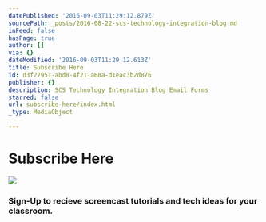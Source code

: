 ```yaml
---
datePublished: '2016-09-03T11:29:12.879Z'
sourcePath: _posts/2016-08-22-scs-technology-integration-blog.md
inFeed: false
hasPage: true
author: []
via: {}
dateModified: '2016-09-03T11:29:12.613Z'
title: Subscribe Here
id: d3f27951-abd8-4f21-a68a-d1eac3b2d876
publisher: {}
description: SCS Technology Integration Blog Email Forms
starred: false
url: subscribe-here/index.html
_type: MediaObject

---
```

# Subscribe Here
![](https://the-grid-user-content.s3-us-west-2.amazonaws.com/b8be3d70-a49d-4e53-9e3e-007733cda761.jpg)

### Sign-Up to recieve screencast tutorials and tech ideas for your classroom.